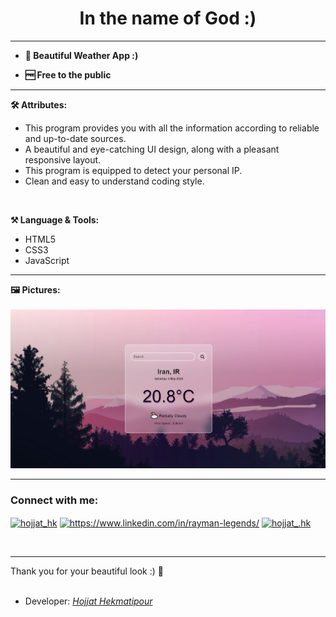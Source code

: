 <h1 align="center">In the name of God :)</h1>
<hr>

- **🌱 Beautiful Weather App :)**

-  **🆓 Free to the public**
 
<hr>

**🛠️ Attributes:**
<br>
<ul>
  <li>This program provides you with all the information according to reliable and up-to-date sources.</li>
  <li>A beautiful and eye-catching UI design, along with a pleasant responsive layout.</li>
  <li>This program is equipped to detect your personal IP.</li>
  <li>Clean and easy to understand coding style.</li>
</ul><br>

**⚒ Language & Tools:**
<ul>
  <li>HTML5</li>
  <li>CSS3</li>
  <li>JavaScript</li>
</ul>
<hr>

**🖼️ Pictures:**
<br>
<br>
<img src="Asset/Pictures/Preview-1.png" alt="Preview Picture">
<br>
<hr>
<h3 align="left">Connect with me:</h3>
<p align="left">
<a href="https://twitter.com/hojjat_hk" target="blank"><img align="center" src="https://raw.githubusercontent.com/rahuldkjain/github-profile-readme-generator/master/src/images/icons/Social/twitter.svg" alt="hojjat_hk" height="30" width="40" /></a>    
<a href="https://www.linkedin.com/in/hekmati-hojjat/" target="blank"><img align="center" src="https://raw.githubusercontent.com/rahuldkjain/github-profile-readme-generator/master/src/images/icons/Social/linked-in-alt.svg" alt="https://www.linkedin.com/in/rayman-legends/" height="30" width="40" /></a>
<a href="https://instagram.com/hojjat__hk" target="blank"><img align="center" src="https://raw.githubusercontent.com/rahuldkjain/github-profile-readme-generator/master/src/images/icons/Social/instagram.svg" alt="hojjat_.hk" height="30" width="40" /></a>
</p>
<br>
<hr>
Thank you for your beautiful look :) 🤍
<br><br>

* Developer: <a href="https://github.com/Hojjat-hk/"><i>Hojjat Hekmatipour</i></a></a>
